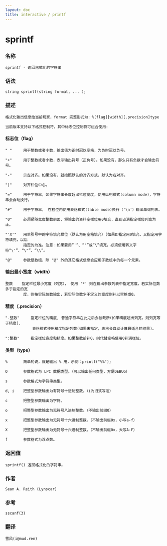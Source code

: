 ```yaml
---
layout: doc
title: interactive / printf
---
```

# sprintf

### 名称

    sprintf - 返回格式化的字符串

### 语法

    string sprintf(string format, ... );

### 描述

    格式化输出信息给当前玩家，format 完整形式为：%[flag][width][.precision]type

    当前版本支持以下格式控制符，其中标志位控制符可组合使用:

#### 标志位（flag）
    " "     用于整数或者小数，输出值为正时冠以空格，为负时冠以负号。

    "+"     用于整数或者小数，表示输出符号（正负号）。如果没有，那么只有负数才会输出符号。

    "-"     示左对齐。如果没有，就按照默认的对齐方式，默认为右对齐。

    "|"     对齐栏位中心。

    "="     用于字符串，如果字符串长度超出栏位宽度，使用纵列模式(column mode)，字符串会自动换行。

    "#"     用于字符串， 在柆位内使用表格模式(table mode)换行（'\n'）输出单词列表。

    "0"     必须紧随宽度整数前面，将输出的资料空栏位用0填充，直到占满指定栏位列宽为止。

    "'X'"   用单引号中的字符填充栏位（默认为用空格填充）(如果即指定用0填充，又指定用字符填充，以后
            指定的为准。注意：如果要用“'”、“"”或“\”填充，必须使用转义字符“\'”、“\"”、“\\”。

    "@"     参数是数组，除 "@" 外的其它格式信息会应用于数组中的每一个元素。

#### 输出最小宽度（width）
    整数    指定栏位最小宽度（列宽）， 使用 '*' 则在输出参数列表中指定宽度。若实际位数多于指定的宽
            度，则按实际位数输出，若实际位数少于定义的宽度则补以空格或0。

#### 精度（.precision）
    ".整数"     指定栏位的精度, 普通字符串在此之后会被截断(如果精度超出列宽，则列宽等于精度),
                表格模式使用精度指定列数(如果未指定，表格会自动计算最适合的结果)。

    ":整数"     指定栏位宽度和精度。如果整数前补0，则代替空格使用0补满栏位。

#### 类型（type）

    %       简单的说，就是输出 % 用，示例：printf("%%");

    O       参数格式为 LPC 数据类型。（可以输出任何类型，方便DEBUG）

    s       参数格式为字符串类型。

    d, i    把整型参数输出为有符号十进制整数。（i为旧式写法）

    c       把整型参数输出为字符。

    o       把整型参数输出为无符号八进制整数。（不输出前缀0）

    x       把整型参数输出为无符号十六进制整数。（不输出前缀0x，小写a-f）

    X       把整型参数输出为无符号十六进制整数。（不输出前缀0x，大写A-F）

    f       参数格式为浮点数。

### 返回值

    sprintf() 返回格式化的字符串。

### 作者

    Sean A. Reith (Lynscar)

### 参考

    sscanf(3)

### 翻译

    雪风(i@mud.ren)

